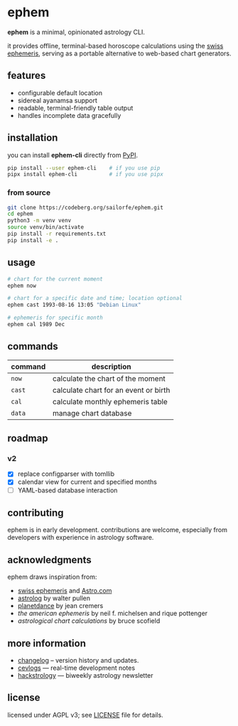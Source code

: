 # ephem

**ephem** is a minimal, opinionated astrology CLI.

it provides offline, terminal-based horoscope calculations using the [swiss ephemeris](https://www.astro.com/swisseph/swephinfo_e.htm), serving as a portable alternative to web-based chart generators.

## features
- configurable default location
- sidereal ayanamsa support
- readable, terminal-friendly table output
- handles incomplete data gracefully

## installation

you can install **ephem-cli** directly from [PyPI](https://pypi.org/project/ephem-cli).


```sh
pip install --user ephem-cli    # if you use pip
pipx install ephem-cli          # if you use pipx
```

### from source

```sh
git clone https://codeberg.org/sailorfe/ephem.git
cd ephem
python3 -m venv venv
source venv/bin/activate
pip install -r requirements.txt
pip install -e .
```

## usage

```sh
# chart for the current moment
ephem now

# chart for a specific date and time; location optional
ephem cast 1993-08-16 13:05 "Debian Linux"

# ephemeris for specific month
ephem cal 1989 Dec
```

## commands

| command   | description                           |
| ----------| ------------------------------------- |
| `now`     | calculate the chart of the moment     |
| `cast`    | calculate chart for an event or birth |
| `cal`     | calculate monthly ephemeris table     |
| `data`    | manage chart database                 |

## roadmap
### v2

- [x] replace configparser with tomllib
- [x] calendar view for current and specified months
- [ ] YAML-based database interaction

## contributing

ephem is in early development. contributions are welcome, especially from developers with experience in astrology software.

## acknowledgments

ephem draws inspiration from:

- [swiss ephemeris](https://www.astro.com/swisseph/swephinfo_e.htm) and [Astro.com](https://www.astro.com/horoscope)
- [astrolog](https://astrolog.org/astrolog.html) by walter pullen
- [planetdance](http://www.jcremers.com/Home.html) by jean cremers
- *the american ephemeris* by neil f. michelsen and rique pottenger
- *astrological chart calculations* by bruce scofield

## more information

- [changelog](./CHANGELOG.md) – version history and updates.
- [cevlogs](https://sailorfe.codeberg.page) — real-time development notes
- [hackstrology](https://buttondown.com/hackstrology) — biweekly astrology newsletter

## license

licensed under AGPL v3; see [LICENSE](./LICENSE) file for details.
